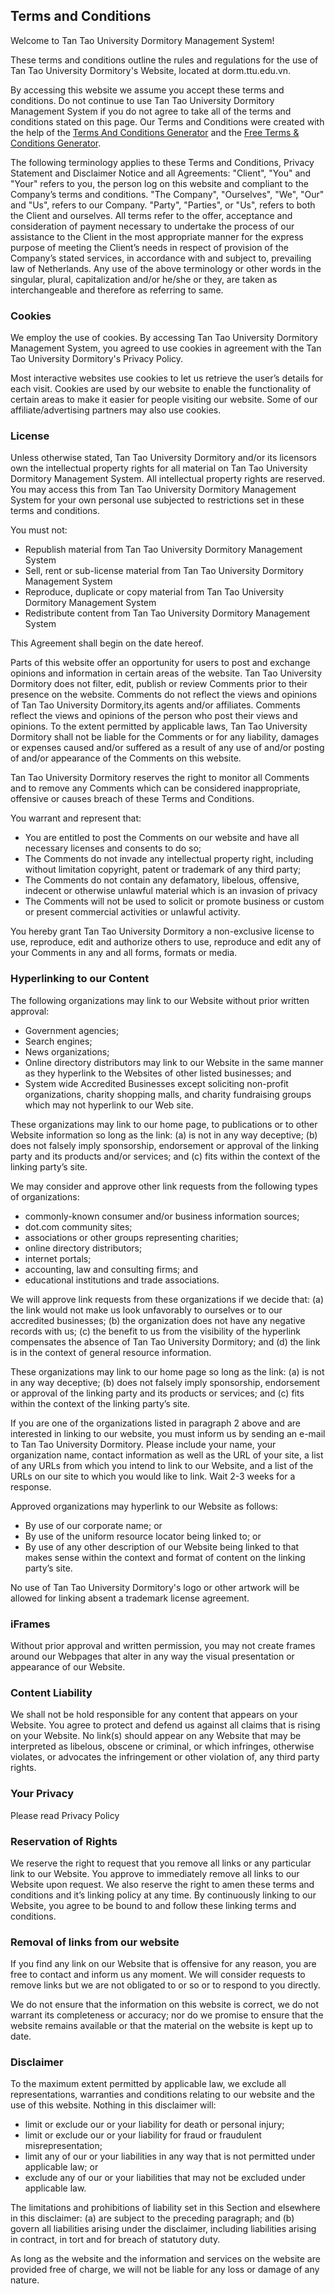 <h2><strong>Terms and Conditions</strong></h2>

<p>Welcome to Tan Tao University Dormitory Management System!</p>

<p>These terms and conditions outline the rules and regulations for the use of Tan Tao University Dormitory's Website, located at dorm.ttu.edu.vn.</p>

<p>By accessing this website we assume you accept these terms and conditions. Do not continue to use Tan Tao University Dormitory Management System if you do not agree to take all of the terms and conditions stated on this page. Our Terms and Conditions were created with the help of the <a href="https://www.termsandconditionsgenerator.com">Terms And Conditions Generator</a> and the <a href="https://www.privacypolicyonline.com/terms-conditions-generator/">Free Terms & Conditions Generator</a>.</p>

<p>The following terminology applies to these Terms and Conditions, Privacy Statement and Disclaimer Notice and all Agreements: "Client", "You" and "Your" refers to you, the person log on this website and compliant to the Company’s terms and conditions. "The Company", "Ourselves", "We", "Our" and "Us", refers to our Company. "Party", "Parties", or "Us", refers to both the Client and ourselves. All terms refer to the offer, acceptance and consideration of payment necessary to undertake the process of our assistance to the Client in the most appropriate manner for the express purpose of meeting the Client’s needs in respect of provision of the Company’s stated services, in accordance with and subject to, prevailing law of Netherlands. Any use of the above terminology or other words in the singular, plural, capitalization and/or he/she or they, are taken as interchangeable and therefore as referring to same.</p>

<h3><strong>Cookies</strong></h3>

<p>We employ the use of cookies. By accessing Tan Tao University Dormitory Management System, you agreed to use cookies in agreement with the Tan Tao University Dormitory's Privacy Policy.</p>

<p>Most interactive websites use cookies to let us retrieve the user’s details for each visit. Cookies are used by our website to enable the functionality of certain areas to make it easier for people visiting our website. Some of our affiliate/advertising partners may also use cookies.</p>

<h3><strong>License</strong></h3>

<p>Unless otherwise stated, Tan Tao University Dormitory and/or its licensors own the intellectual property rights for all material on Tan Tao University Dormitory Management System. All intellectual property rights are reserved. You may access this from Tan Tao University Dormitory Management System for your own personal use subjected to restrictions set in these terms and conditions.</p>

<p>You must not:</p>
<ul>
    <li>Republish material from Tan Tao University Dormitory Management System</li>
    <li>Sell, rent or sub-license material from Tan Tao University Dormitory Management System</li>
    <li>Reproduce, duplicate or copy material from Tan Tao University Dormitory Management System</li>
    <li>Redistribute content from Tan Tao University Dormitory Management System</li>
</ul>

<p>This Agreement shall begin on the date hereof.</p>

<p>Parts of this website offer an opportunity for users to post and exchange opinions and information in certain areas of the website. Tan Tao University Dormitory does not filter, edit, publish or review Comments prior to their presence on the website. Comments do not reflect the views and opinions of Tan Tao University Dormitory,its agents and/or affiliates. Comments reflect the views and opinions of the person who post their views and opinions. To the extent permitted by applicable laws, Tan Tao University Dormitory shall not be liable for the Comments or for any liability, damages or expenses caused and/or suffered as a result of any use of and/or posting of and/or appearance of the Comments on this website.</p>

<p>Tan Tao University Dormitory reserves the right to monitor all Comments and to remove any Comments which can be considered inappropriate, offensive or causes breach of these Terms and Conditions.</p>

<p>You warrant and represent that:</p>

<ul>
    <li>You are entitled to post the Comments on our website and have all necessary licenses and consents to do so;</li>
    <li>The Comments do not invade any intellectual property right, including without limitation copyright, patent or trademark of any third party;</li>
    <li>The Comments do not contain any defamatory, libelous, offensive, indecent or otherwise unlawful material which is an invasion of privacy</li>
    <li>The Comments will not be used to solicit or promote business or custom or present commercial activities or unlawful activity.</li>
</ul>

<p>You hereby grant Tan Tao University Dormitory a non-exclusive license to use, reproduce, edit and authorize others to use, reproduce and edit any of your Comments in any and all forms, formats or media.</p>

<h3><strong>Hyperlinking to our Content</strong></h3>

<p>The following organizations may link to our Website without prior written approval:</p>

<ul>
    <li>Government agencies;</li>
    <li>Search engines;</li>
    <li>News organizations;</li>
    <li>Online directory distributors may link to our Website in the same manner as they hyperlink to the Websites of other listed businesses; and</li>
    <li>System wide Accredited Businesses except soliciting non-profit organizations, charity shopping malls, and charity fundraising groups which may not hyperlink to our Web site.</li>
</ul>

<p>These organizations may link to our home page, to publications or to other Website information so long as the link: (a) is not in any way deceptive; (b) does not falsely imply sponsorship, endorsement or approval of the linking party and its products and/or services; and (c) fits within the context of the linking party’s site.</p>

<p>We may consider and approve other link requests from the following types of organizations:</p>

<ul>
    <li>commonly-known consumer and/or business information sources;</li>
    <li>dot.com community sites;</li>
    <li>associations or other groups representing charities;</li>
    <li>online directory distributors;</li>
    <li>internet portals;</li>
    <li>accounting, law and consulting firms; and</li>
    <li>educational institutions and trade associations.</li>
</ul>

<p>We will approve link requests from these organizations if we decide that: (a) the link would not make us look unfavorably to ourselves or to our accredited businesses; (b) the organization does not have any negative records with us; (c) the benefit to us from the visibility of the hyperlink compensates the absence of Tan Tao University Dormitory; and (d) the link is in the context of general resource information.</p>

<p>These organizations may link to our home page so long as the link: (a) is not in any way deceptive; (b) does not falsely imply sponsorship, endorsement or approval of the linking party and its products or services; and (c) fits within the context of the linking party’s site.</p>

<p>If you are one of the organizations listed in paragraph 2 above and are interested in linking to our website, you must inform us by sending an e-mail to Tan Tao University Dormitory. Please include your name, your organization name, contact information as well as the URL of your site, a list of any URLs from which you intend to link to our Website, and a list of the URLs on our site to which you would like to link. Wait 2-3 weeks for a response.</p>

<p>Approved organizations may hyperlink to our Website as follows:</p>

<ul>
    <li>By use of our corporate name; or</li>
    <li>By use of the uniform resource locator being linked to; or</li>
    <li>By use of any other description of our Website being linked to that makes sense within the context and format of content on the linking party’s site.</li>
</ul>

<p>No use of Tan Tao University Dormitory's logo or other artwork will be allowed for linking absent a trademark license agreement.</p>

<h3><strong>iFrames</strong></h3>

<p>Without prior approval and written permission, you may not create frames around our Webpages that alter in any way the visual presentation or appearance of our Website.</p>

<h3><strong>Content Liability</strong></h3>

<p>We shall not be hold responsible for any content that appears on your Website. You agree to protect and defend us against all claims that is rising on your Website. No link(s) should appear on any Website that may be interpreted as libelous, obscene or criminal, or which infringes, otherwise violates, or advocates the infringement or other violation of, any third party rights.</p>

<h3><strong>Your Privacy</strong></h3>

<p>Please read Privacy Policy</p>

<h3><strong>Reservation of Rights</strong></h3>

<p>We reserve the right to request that you remove all links or any particular link to our Website. You approve to immediately remove all links to our Website upon request. We also reserve the right to amen these terms and conditions and it’s linking policy at any time. By continuously linking to our Website, you agree to be bound to and follow these linking terms and conditions.</p>

<h3><strong>Removal of links from our website</strong></h3>

<p>If you find any link on our Website that is offensive for any reason, you are free to contact and inform us any moment. We will consider requests to remove links but we are not obligated to or so or to respond to you directly.</p>

<p>We do not ensure that the information on this website is correct, we do not warrant its completeness or accuracy; nor do we promise to ensure that the website remains available or that the material on the website is kept up to date.</p>

<h3><strong>Disclaimer</strong></h3>

<p>To the maximum extent permitted by applicable law, we exclude all representations, warranties and conditions relating to our website and the use of this website. Nothing in this disclaimer will:</p>

<ul>
    <li>limit or exclude our or your liability for death or personal injury;</li>
    <li>limit or exclude our or your liability for fraud or fraudulent misrepresentation;</li>
    <li>limit any of our or your liabilities in any way that is not permitted under applicable law; or</li>
    <li>exclude any of our or your liabilities that may not be excluded under applicable law.</li>
</ul>

<p>The limitations and prohibitions of liability set in this Section and elsewhere in this disclaimer: (a) are subject to the preceding paragraph; and (b) govern all liabilities arising under the disclaimer, including liabilities arising in contract, in tort and for breach of statutory duty.</p>

<p>As long as the website and the information and services on the website are provided free of charge, we will not be liable for any loss or damage of any nature.</p>
